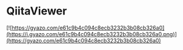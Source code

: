 # QiitaViewer

[![https://gyazo.com/e61c9b4c094c8ecb3232b3b08cb326a0](https://i.gyazo.com/e61c9b4c094c8ecb3232b3b08cb326a0.png)](https://gyazo.com/e61c9b4c094c8ecb3232b3b08cb326a0)
